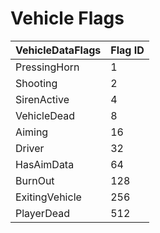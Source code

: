 # Vehicle Flags

| VehicleDataFlags | Flag ID |
| ---------------- | ------- |
| PressingHorn     | 1       |
| Shooting         | 2       |
| SirenActive      | 4       |
| VehicleDead      | 8       |
| Aiming           | 16      |
| Driver           | 32      |
| HasAimData       | 64      |
| BurnOut          | 128     |
| ExitingVehicle   | 256     |
| PlayerDead       | 512     |


